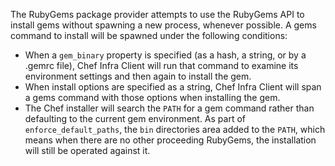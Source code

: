 The RubyGems package provider attempts to use the RubyGems API to
install gems without spawning a new process, whenever possible. A gems
command to install will be spawned under the following conditions:

- When a `gem_binary` property is specified (as a hash, a string, or
    by a .gemrc file), Chef Infra Client will run that command to
    examine its environment settings and then again to install the gem.
- When install options are specified as a string, Chef Infra Client
    will span a gems command with those options when installing the gem.
- The Chef installer will search the `PATH` for a gem command rather
    than defaulting to the current gem environment. As part of
    `enforce_default_paths`, the `bin` directories area added to the
    `PATH`, which means when there are no other proceeding RubyGems, the
    installation will still be operated against it.